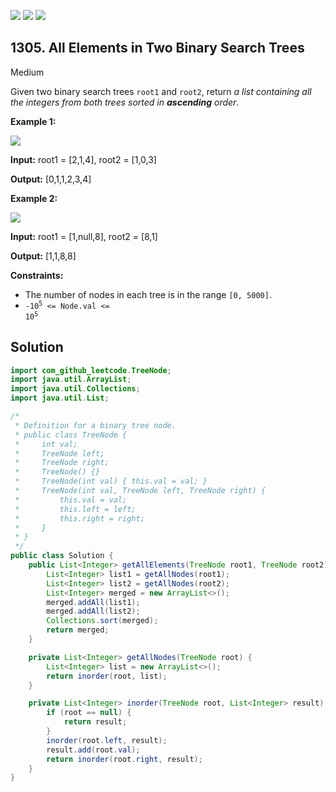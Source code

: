[![](https://img.shields.io/github/stars/javadev/LeetCode-in-Java?label=Stars&style=flat-square)](https://github.com/javadev/LeetCode-in-Java)
[![](https://img.shields.io/github/forks/javadev/LeetCode-in-Java?label=Fork%20me%20on%20GitHub%20&style=flat-square)](https://github.com/javadev/LeetCode-in-Java/fork)
[![](https://img.shields.io/badge/-LeetCode%20in%20Kotlin-blue?style=flat-square)](https://github.com/javadev/LeetCode-in-Kotlin)

## 1305\. All Elements in Two Binary Search Trees

Medium

Given two binary search trees `root1` and `root2`, return _a list containing all the integers from both trees sorted in **ascending** order_.

**Example 1:**

![](https://assets.leetcode.com/uploads/2019/12/18/q2-e1.png)

**Input:** root1 = [2,1,4], root2 = [1,0,3]

**Output:** [0,1,1,2,3,4]

**Example 2:**

![](https://assets.leetcode.com/uploads/2019/12/18/q2-e5-.png)

**Input:** root1 = [1,null,8], root2 = [8,1]

**Output:** [1,1,8,8]

**Constraints:**

*   The number of nodes in each tree is in the range `[0, 5000]`.
*   <code>-10<sup>5</sup> <= Node.val <= 10<sup>5</sup></code>

## Solution

```java
import com_github_leetcode.TreeNode;
import java.util.ArrayList;
import java.util.Collections;
import java.util.List;

/*
 * Definition for a binary tree node.
 * public class TreeNode {
 *     int val;
 *     TreeNode left;
 *     TreeNode right;
 *     TreeNode() {}
 *     TreeNode(int val) { this.val = val; }
 *     TreeNode(int val, TreeNode left, TreeNode right) {
 *         this.val = val;
 *         this.left = left;
 *         this.right = right;
 *     }
 * }
 */
public class Solution {
    public List<Integer> getAllElements(TreeNode root1, TreeNode root2) {
        List<Integer> list1 = getAllNodes(root1);
        List<Integer> list2 = getAllNodes(root2);
        List<Integer> merged = new ArrayList<>();
        merged.addAll(list1);
        merged.addAll(list2);
        Collections.sort(merged);
        return merged;
    }

    private List<Integer> getAllNodes(TreeNode root) {
        List<Integer> list = new ArrayList<>();
        return inorder(root, list);
    }

    private List<Integer> inorder(TreeNode root, List<Integer> result) {
        if (root == null) {
            return result;
        }
        inorder(root.left, result);
        result.add(root.val);
        return inorder(root.right, result);
    }
}
```
